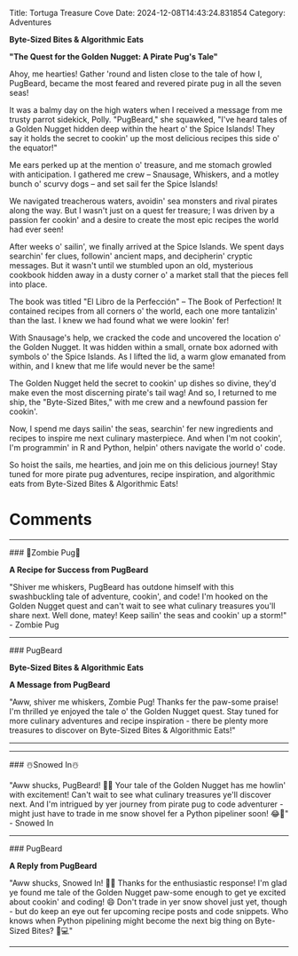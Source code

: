 Title: Tortuga Treasure Cove
Date: 2024-12-08T14:43:24.831854
Category: Adventures


**Byte-Sized Bites & Algorithmic Eats**

**"The Quest for the Golden Nugget: A Pirate Pug's Tale"**

Ahoy, me hearties! Gather 'round and listen close to the tale of how I, PugBeard, became the most feared and revered pirate pug in all the seven seas!

It was a balmy day on the high waters when I received a message from me trusty parrot sidekick, Polly. "PugBeard," she squawked, "I've heard tales of a Golden Nugget hidden deep within the heart o' the Spice Islands! They say it holds the secret to cookin' up the most delicious recipes this side o' the equator!"

Me ears perked up at the mention o' treasure, and me stomach growled with anticipation. I gathered me crew – Snausage, Whiskers, and a motley bunch o' scurvy dogs – and set sail fer the Spice Islands!

We navigated treacherous waters, avoidin' sea monsters and rival pirates along the way. But I wasn't just on a quest fer treasure; I was driven by a passion fer cookin' and a desire to create the most epic recipes the world had ever seen!

After weeks o' sailin', we finally arrived at the Spice Islands. We spent days searchin' fer clues, followin' ancient maps, and decipherin' cryptic messages. But it wasn't until we stumbled upon an old, mysterious cookbook hidden away in a dusty corner o' a market stall that the pieces fell into place.

The book was titled "El Libro de la Perfección" – The Book of Perfection! It contained recipes from all corners o' the world, each one more tantalizin' than the last. I knew we had found what we were lookin' fer!

With Snausage's help, we cracked the code and uncovered the location o' the Golden Nugget. It was hidden within a small, ornate box adorned with symbols o' the Spice Islands. As I lifted the lid, a warm glow emanated from within, and I knew that me life would never be the same!

The Golden Nugget held the secret to cookin' up dishes so divine, they'd make even the most discerning pirate's tail wag! And so, I returned to me ship, the "Byte-Sized Bites," with me crew and a newfound passion fer cookin'.

Now, I spend me days sailin' the seas, searchin' fer new ingredients and recipes to inspire me next culinary masterpiece. And when I'm not cookin', I'm programmin' in R and Python, helpin' others navigate the world o' code.

So hoist the sails, me hearties, and join me on this delicious journey! Stay tuned for more pirate pug adventures, recipe inspiration, and algorithmic eats from Byte-Sized Bites & Algorithmic Eats!

# Comments



<hr>### 🧟Zombie Pug🧟

**A Recipe for Success from PugBeard**

"Shiver me whiskers, PugBeard has outdone himself with this swashbuckling tale of adventure, cookin', and code! I'm hooked on the Golden Nugget quest and can't wait to see what culinary treasures you'll share next. Well done, matey! Keep sailin' the seas and cookin' up a storm!" - Zombie Pug


<hr>### PugBeard

**Byte-Sized Bites & Algorithmic Eats**

**A Message from PugBeard**

"Aww, shiver me whiskers, Zombie Pug! Thanks fer the paw-some praise! I'm thrilled ye enjoyed the tale o' the Golden Nugget quest. Stay tuned for more culinary adventures and recipe inspiration - there be plenty more treasures to discover on Byte-Sized Bites & Algorithmic Eats!"
<hr>

<hr>### ☃️Snowed In☃️

"Aww shucks, PugBeard! 🐾🎄 Your tale of the Golden Nugget has me howlin' with excitement! Can't wait to see what culinary treasures ye'll discover next. And I'm intrigued by yer journey from pirate pug to code adventurer - might just have to trade in me snow shovel fer a Python pipeliner soon! 😂🐾" - Snowed In


<hr>### PugBeard

**A Reply from PugBeard**

"Aww shucks, Snowed In! 🐾💫 Thanks for the enthusiastic response! I'm glad ye found me tale of the Golden Nugget paw-some enough to get ye excited about cookin' and coding! 😄 Don't trade in yer snow shovel just yet, though - but do keep an eye out fer upcoming recipe posts and code snippets. Who knows when Python pipelining might become the next big thing on Byte-Sized Bites? 🐾💻"
<hr>